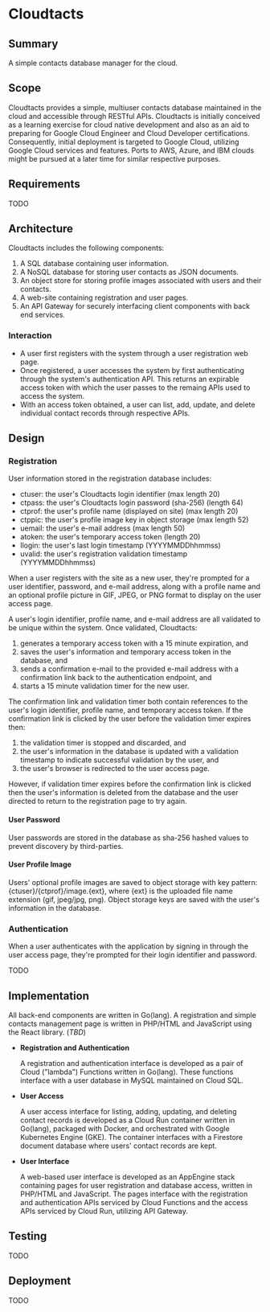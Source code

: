 # Cloudtacts
## Summary
A simple contacts database manager for the cloud.

## Scope
Cloudtacts provides a simple, multiuser contacts database maintained in the
cloud and accessible through RESTful APIs. Cloudtacts is initially conceived
as a learning exercise for cloud native development and also as an aid to
preparing for Google Cloud Engineer and Cloud Developer certifications.
Consequently, initial deployment is targeted to Google Cloud, utilizing
Google Cloud services and features. Ports to AWS, Azure, and IBM clouds might
be pursued at a later time for similar respective purposes.

## Requirements
TODO

## Architecture
Cloudtacts includes the following components:
1. A SQL database containing user information.
2. A NoSQL database for storing user contacts as JSON documents.
3. An object store for storing profile images associated with users and
their contacts.
4. A web-site containing registration and user pages.
5. An API Gateway for securely interfacing client components with back end
services.

### Interaction
- A user first registers with the system through a user registration web page.
- Once registered, a user accesses the system by first authenticating through
the system's authentication API. This returns an expirable access token with
which the user passes to the remaing APIs used to access the system.
- With an access token obtained, a user can list, add, update, and delete
individual contact records through respective APIs.

## Design
### Registration
User information stored in the registration database includes:

- ctuser: the user's Cloudtacts login identifier            (max length 20)
- ctpass: the user's Cloudtacts login password (sha-256)    (length 64)
- ctprof: the user's profile name (displayed on site)       (max length 20)
- ctppic: the user's profile image key in object storage    (max length 52)
- uemail: the user's e-mail address                         (max length 50)
- atoken: the user's temporary access token                 (length 20)
- llogin: the user's last login timestamp                   (YYYYMMDDhhmmss)
- uvalid: the user's registration validation timestamp      (YYYYMMDDhhmmss)

When a user registers with the site as a new user, they're prompted for a user
identifier, password, and e-mail address, along with a profile name and an
optional profile picture in GIF, JPEG, or PNG format to display on the user
access page.

A user's login identifier, profile name, and e-mail address are all validated
to be unique within the system. Once validated, Cloudtacts:

1. generates a temporary access token with a 15 minute expiration, and
2. saves the user's information and temporary access token in the database, and
3. sends a confirmation e-mail to the provided e-mail address with a
confirmation link back to the authentication endpoint, and
4. starts a 15 minute validation timer for the new user.

The confirmation link and validation timer both contain references to the
user's login identifier, profile name, and temporary access token. If the
confirmation link is clicked by the user before the validation timer expires
then:

1. the validation timer is stopped and discarded, and
2. the user's information in the database is updated with a validation
timestamp to indicate successful validation by the user, and
3. the user's browser is redirected to the user access page.

However, if validation timer expires before the confirmation link is clicked
then the user's information is deleted from the database and the user directed
to return to the registration page to try again.

#### User Password
User passwords are stored in the database as sha-256 hashed values to prevent
discovery by third-parties.

#### User Profile Image
Users' optional profile images are saved to object storage with key pattern:
{ctuser}/{ctprof}/image.{ext}, where {ext} is the uploaded file name extension
(gif, jpeg/jpg, png). Object storage keys are saved with the user's information
in the database.

### Authentication
When a user authenticates with the application by signing in through the user
access page, they're prompted for their login identifier and password.

TODO

## Implementation
All back-end components are written in Go(lang). A registration and simple
contacts management page is written in PHP/HTML and JavaScript using the React
library. (_TBD_)

- **Registration and Authentication**

    A registration and authentication interface is developed as a pair of Cloud
("lambda") Functions written in Go(lang). These functions interface with a
user database in MySQL maintained on Cloud SQL.

- **User Access**

    A user access interface for listing, adding, updating, and deleting contact
records is developed as a Cloud Run container written in Go(lang), packaged
with Docker, and orchestrated with Google Kubernetes Engine (GKE). The
container interfaces with a Firestore document database where users' contact
records are kept.

- **User Interface**

    A web-based user interface is developed as an AppEngine stack containing
pages for user registration and database access, written in PHP/HTML and
JavaScript. The pages interface with the registration and authentication APIs
serviced by Cloud Functions and the access APIs serviced by Cloud Run,
utilizing API Gateway.

## Testing
TODO

## Deployment
TODO

